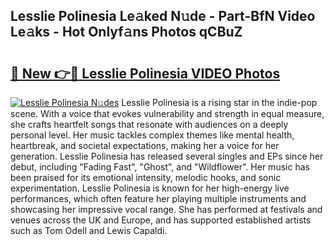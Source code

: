 ## Lesslie Polinesia Le𝚊ked N𝚞de - Part-BfN Video Le𝚊ks - Hot Onlyf𝚊ns Photos qCBuZ

# <h2><a href="http://ab84897.deff.icu/?id=Lesslie+Polinesia">🔗 New 👉🔴 Lesslie Polinesia VIDEO Photos</a></h2>

[![Lesslie Polinesia N𝚞des](https://i.imgur.com/rIISA9y.gif)](http://ab84897.deff.icu/?id=Lesslie+Polinesia)
Lesslie Polinesia is a rising star in the indie-pop scene. With a voice that evokes vulnerability and strength in equal measure, she crafts heartfelt songs that resonate with audiences on a deeply personal level. Her music tackles complex themes like mental health, heartbreak, and societal expectations, making her a voice for her generation. Lesslie Polinesia has released several singles and EPs since her debut, including "Fading Fast", "Ghost", and "Wildflower". Her music has been praised for its emotional intensity, melodic hooks, and sonic experimentation. Lesslie Polinesia is known for her high-energy live performances, which often feature her playing multiple instruments and showcasing her impressive vocal range. She has performed at festivals and venues across the UK and Europe, and has supported established artists such as Tom Odell and Lewis Capaldi.
